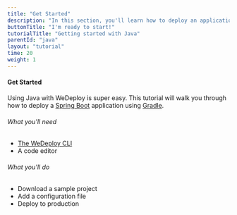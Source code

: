 ```yaml
---
title: "Get Started"
description: "In this section, you'll learn how to deploy an application using Java."
buttonTitle: "I'm ready to start!"
tutorialTitle: "Getting started with Java"
parentId: "java"
layout: "tutorial"
time: 20
weight: 1
---
```


#### Get Started

Using Java with WeDeploy is super easy. This tutorial will walk you through how to deploy a [Spring Boot](https://projects.spring.io/spring-boot/) application using [Gradle](https://gradle.org/).

###### What you'll need

<ul class="checklist">
  <li><a href="https://wedeploy.com/docs/intro/using-the-command-line/" target="_blank">The WeDeploy CLI</a></li>
  <li>A code editor</li>
</ul>

###### What you'll do

<ul class="checklist">
  <li>Download a sample project</li>
  <li>Add a configuration file</li>
  <li>Deploy to production</li>
</ul>

